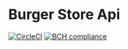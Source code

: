 # Burger Store Api
[![CircleCI](https://circleci.com/gh/andreassisbaroni/burger.store.api.svg?style=shield)](https://circleci.com/gh/andreassisbaroni/burger.store.api)
[![BCH compliance](https://bettercodehub.com/edge/badge/andreassisbaroni/burger.store.api?branch=master)](https://bettercodehub.com/)
